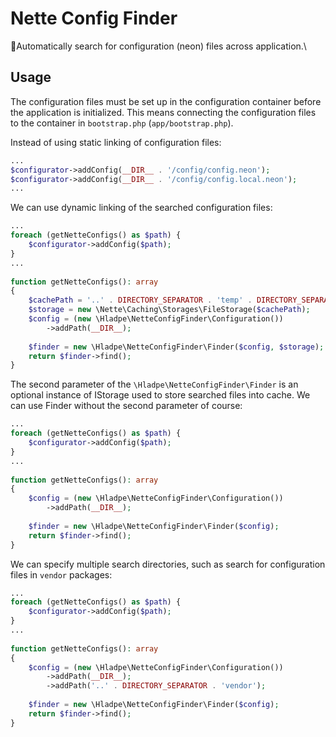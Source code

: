# Nette Config Finder

🤖Automatically search for configuration (neon) files across application.\

Usage
-----
The configuration files must be set up in the configuration container before the application is initialized. This means connecting the configuration files to the container in `bootstrap.php` (`app/bootstrap.php`).

Instead of using static linking of configuration files:
```php
...
$configurator->addConfig(__DIR__ . '/config/config.neon');
$configurator->addConfig(__DIR__ . '/config/config.local.neon');
...
```

We can use dynamic linking of the searched configuration files:
```php
...
foreach (getNetteConfigs() as $path) {
	$configurator->addConfig($path);
}
...
		
function getNetteConfigs(): array
{
	$cachePath = '..' . DIRECTORY_SEPARATOR . 'temp' . DIRECTORY_SEPARATOR . 'cache';
	$storage = new \Nette\Caching\Storages\FileStorage($cachePath);
	$config = (new \Hladpe\NetteConfigFinder\Configuration())
		->addPath(__DIR__);
	
	$finder = new \Hladpe\NetteConfigFinder\Finder($config, $storage);
	return $finder->find();
}
```

The second parameter of the `\Hladpe\NetteConfigFinder\Finder` is an optional instance of IStorage used to store searched files into cache. We can use Finder without the second parameter of course:
```php
...
foreach (getNetteConfigs() as $path) {
	$configurator->addConfig($path);
}
...
		
function getNetteConfigs(): array
{
	$config = (new \Hladpe\NetteConfigFinder\Configuration())
		->addPath(__DIR__);
	
	$finder = new \Hladpe\NetteConfigFinder\Finder($config);
	return $finder->find();
}
```

We can specify multiple search directories, such as search for configuration files in `vendor` packages:
```php
...
foreach (getNetteConfigs() as $path) {
	$configurator->addConfig($path);
}
...
		
function getNetteConfigs(): array
{
	$config = (new \Hladpe\NetteConfigFinder\Configuration())
		->addPath(__DIR__);
		->addPath('..' . DIRECTORY_SEPARATOR . 'vendor');
	
	$finder = new \Hladpe\NetteConfigFinder\Finder($config);
	return $finder->find();
}
```
